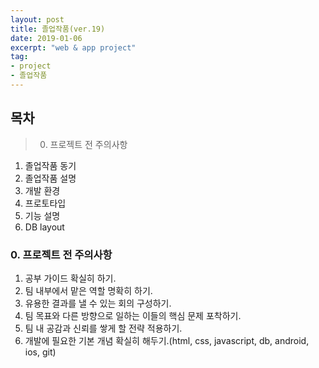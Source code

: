 ```yaml
---
layout: post
title: 졸업작품(ver.19)
date: 2019-01-06
excerpt: "web & app project"
tag:
- project
- 졸업작품
---
```

## 목차
> 0. 프로젝트 전 주의사항
1. 졸업작품 동기 
2. 졸업작품 설명 
3. 개발 환경
4. 프로토타입
5. 기능 설명 
6. DB layout 

### 0. 프로젝트 전 주의사항

1. 공부 가이드 확실히 하기.
2. 팀 내부에서 맡은 역할 명확히 하기.
3. 유용한 결과를 낼 수 있는 회의 구성하기.
4. 팀 목표와 다른 방향으로 일하는 이들의 핵심 문제 포착하기.
5. 팀 내 공감과 신뢰를 쌓게 할 전략 적용하기.
6. 개발에 필요한 기본 개념 확실히 해두기.(html, css, javascript, db, android, ios, git)

